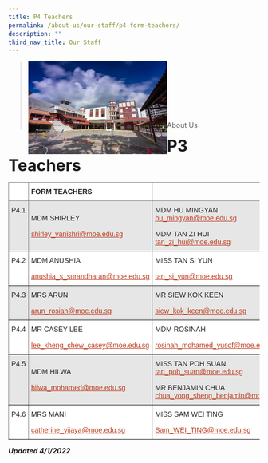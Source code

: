 ```yaml
---
title: P4 Teachers
permalink: /about-us/our-staff/p4-form-teachers/
description: ""
third_nav_title: Our Staff
---
```

><img src="/images/Picture-1-min.jpg"  
     style="width:60%"
			align="left"><br><br><br><br><br><br><br>
>About Us

**<font size=6>P3 Teachers</font>**

<table style="border-collapse:collapse;border-spacing:0" class="tg"><thead><tr><th style="background-color:#FFF;border-color:inherit;border-style:solid;border-width:1px;color:#222;font-family:Arial, sans-serif;font-size:14px;font-weight:bold;overflow:hidden;padding:10px 5px;text-align:left;vertical-align:top;word-break:normal"></th><th style="background-color:#FFF;border-color:inherit;border-style:solid;border-width:1px;color:#222;font-family:Arial, sans-serif;font-size:14px;font-weight:bold;overflow:hidden;padding:10px 5px;text-align:left;vertical-align:top;word-break:normal">FORM TEACHERS</th><th style="border-color:inherit;border-style:solid;border-width:1px;font-family:Arial, sans-serif;font-size:14px;font-weight:normal;overflow:hidden;padding:10px 5px;text-align:left;vertical-align:top;word-break:normal"></th></tr></thead><tbody><tr><td style="background-color:#E6E6E6;border-color:inherit;border-style:solid;border-width:1px;color:#222;font-family:Arial, sans-serif;font-size:14px;overflow:hidden;padding:10px 5px;text-align:left;vertical-align:top;word-break:normal">P4.1</td><td style="background-color:#E6E6E6;border-color:inherit;border-style:solid;border-width:1px;color:#222;font-family:Arial, sans-serif;font-size:14px;overflow:hidden;padding:10px 5px;text-align:left;vertical-align:middle;word-break:normal">MDM SHIRLEY<br> <br><a href="mailto:shirley_vanishri@moe.edu.sg"><span style="text-decoration:underline;color:#BC3A1A;background-color:transparent">shirley_vanishri@moe.edu.sg</span></a></td><td style="background-color:#E6E6E6;border-color:inherit;border-style:solid;border-width:1px;color:#222;font-family:Arial, sans-serif;font-size:14px;overflow:hidden;padding:10px 5px;text-align:left;vertical-align:middle;word-break:normal">MDM HU MINGYAN<br><a href="mailto:hu_mingyan@moe.edu.sg" target="_blank" rel="noopener noreferrer"><span style="text-decoration:underline;color:#BC3A1A;background-color:transparent">hu_mingyan@moe.edu.sg</span></a><br><br>MDM TAN ZI HUI<br><a href="mailto:tan_zi_hui@moe.edu.sg" target="_blank" rel="noopener noreferrer"><span style="text-decoration:underline;color:#BC3A1A;background-color:transparent">tan_zi_hui@moe.edu.sg</span></a></td></tr><tr><td style="background-color:#FFF;border-color:inherit;border-style:solid;border-width:1px;color:#222;font-family:Arial, sans-serif;font-size:14px;overflow:hidden;padding:10px 5px;text-align:left;vertical-align:top;word-break:normal">P4.2</td><td style="background-color:#FFF;border-color:inherit;border-style:solid;border-width:1px;color:#222;font-family:Arial, sans-serif;font-size:14px;overflow:hidden;padding:10px 5px;text-align:left;vertical-align:middle;word-break:normal">MDM ANUSHIA<br> <br><a href="mailto:anushia_s_surandharan@moe.edu.sg"><span style="text-decoration:underline;color:#BC3A1A;background-color:transparent">anushia_s_surandharan@moe.edu.sg</span></a></td><td style="background-color:#FFF;border-color:inherit;border-style:solid;border-width:1px;color:#222;font-family:Arial, sans-serif;font-size:14px;overflow:hidden;padding:10px 5px;text-align:left;vertical-align:middle;word-break:normal">MISS TAN SI YUN<br> <br><a href="mailto:tan_si_yun@moe.edu.sg"><span style="text-decoration:underline;color:#BC3A1A;background-color:transparent">tan_si_yun@moe.edu.sg</span></a></td></tr><tr><td style="background-color:#E6E6E6;border-color:inherit;border-style:solid;border-width:1px;color:#222;font-family:Arial, sans-serif;font-size:14px;overflow:hidden;padding:10px 5px;text-align:left;vertical-align:top;word-break:normal">P4.3</td><td style="background-color:#E6E6E6;border-color:inherit;border-style:solid;border-width:1px;color:#222;font-family:Arial, sans-serif;font-size:14px;overflow:hidden;padding:10px 5px;text-align:left;vertical-align:middle;word-break:normal">MRS ARUN<br> <br><a href="mailto:arun_rosiah@moe.edu.sg"><span style="text-decoration:underline;color:#BC3A1A;background-color:transparent">arun_rosiah@moe.edu.sg</span></a></td><td style="background-color:#E6E6E6;border-color:inherit;border-style:solid;border-width:1px;color:#222;font-family:Arial, sans-serif;font-size:14px;overflow:hidden;padding:10px 5px;text-align:left;vertical-align:middle;word-break:normal">MR SIEW KOK KEEN<br> <br><a href="mailto:siew_kok_keen@moe.edu.sg"><span style="text-decoration:underline;color:#BC3A1A;background-color:transparent">siew_kok_keen@moe.edu.sg</span></a></td></tr><tr><td style="background-color:#FFF;border-color:inherit;border-style:solid;border-width:1px;color:#222;font-family:Arial, sans-serif;font-size:14px;overflow:hidden;padding:10px 5px;text-align:left;vertical-align:top;word-break:normal">P4.4</td><td style="background-color:#FFF;border-color:inherit;border-style:solid;border-width:1px;color:#222;font-family:Arial, sans-serif;font-size:14px;overflow:hidden;padding:10px 5px;text-align:left;vertical-align:middle;word-break:normal">MR CASEY LEE<br> <br><a href="mailto:lee_kheng_chew_casey@moe.edu.sg"><span style="text-decoration:underline;color:#BC3A1A;background-color:transparent">lee_kheng_chew_casey@moe.edu.sg</span></a></td><td style="background-color:#FFF;border-color:inherit;border-style:solid;border-width:1px;color:#222;font-family:Arial, sans-serif;font-size:14px;overflow:hidden;padding:10px 5px;text-align:left;vertical-align:middle;word-break:normal">MDM ROSINAH<br> <br><a href="mailto:rosinah_mohamed_yusof@moe.edu.sg"><span style="text-decoration:underline;color:#BC3A1A;background-color:transparent">rosinah_mohamed_yusof@moe.edu.sg</span></a></td></tr><tr><td style="background-color:#E6E6E6;border-color:inherit;border-style:solid;border-width:1px;color:#222;font-family:Arial, sans-serif;font-size:14px;overflow:hidden;padding:10px 5px;text-align:left;vertical-align:top;word-break:normal">P4.5</td><td style="background-color:#E6E6E6;border-color:inherit;border-style:solid;border-width:1px;color:#222;font-family:Arial, sans-serif;font-size:14px;overflow:hidden;padding:10px 5px;text-align:left;vertical-align:middle;word-break:normal">MDM HILWA<br> <br><a href="mailto:hilwa_mohamed@moe.edu.sg"><span style="text-decoration:underline;color:#BC3A1A;background-color:transparent">hilwa_mohamed@moe.edu.sg</span></a></td><td style="background-color:#E6E6E6;border-color:inherit;border-style:solid;border-width:1px;color:#222;font-family:Arial, sans-serif;font-size:14px;overflow:hidden;padding:10px 5px;text-align:left;vertical-align:middle;word-break:normal">MISS TAN POH SUAN<br><a href="mailto:tan_poh_suan@moe.edu.sg" target="_blank" rel="noopener noreferrer"><span style="text-decoration:underline;color:#BC3A1A;background-color:transparent">tan_poh_suan@moe.edu.sg</span></a><br><br>MR BENJAMIN CHUA <br><a href="mailto:chua_yong_sheng_benjamin@moe.edu.sg" target="_blank" rel="noopener noreferrer"><span style="text-decoration:underline;color:#BC3A1A;background-color:transparent">chua_yong_sheng_benjamin@moe.edu.sg</span></a></td></tr><tr><td style="background-color:#FFF;border-color:inherit;border-style:solid;border-width:1px;color:#222;font-family:Arial, sans-serif;font-size:14px;overflow:hidden;padding:10px 5px;text-align:left;vertical-align:top;word-break:normal">P4.6</td><td style="background-color:#FFF;border-color:inherit;border-style:solid;border-width:1px;color:#222;font-family:Arial, sans-serif;font-size:14px;overflow:hidden;padding:10px 5px;text-align:left;vertical-align:middle;word-break:normal">MRS MANI<br> <br><a href="mailto:catherine_vijaya@moe.edu.sg"><span style="text-decoration:underline;color:#BC3A1A;background-color:transparent">catherine_vijaya@moe.edu.sg</span></a></td><td style="background-color:#FFF;border-color:inherit;border-style:solid;border-width:1px;color:#222;font-family:Arial, sans-serif;font-size:14px;overflow:hidden;padding:10px 5px;text-align:left;vertical-align:middle;word-break:normal">MISS SAM WEI TING<br> <br><a href="mailto:Sam_WEI_TING@moe.edu.sg"><span style="text-decoration:underline;color:#BC3A1A;background-color:transparent">Sam_WEI_TING@moe.edu.sg</span></a></td></tr></tbody></table>

_**Updated 4/1/2022**_